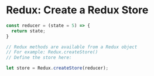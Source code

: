 # Redux: Create a Redux Store
```javascript
const reducer = (state = 5) => {
  return state;
}

// Redux methods are available from a Redux object
// For example: Redux.createStore()
// Define the store here:

let store = Redux.createStore(reducer);
